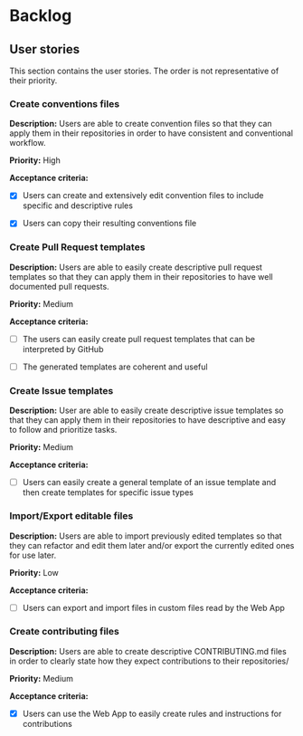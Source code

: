 # Backlog

## User stories

This section contains the user stories. The order is not representative of their priority.

### Create conventions files

**Description:** Users are able to create convention files so that they can apply them in their repositories in order to have consistent and conventional workflow.

**Priority:** High

**Acceptance criteria:**

- [x] Users can create and extensively edit convention files to include specific and descriptive rules

- [x] Users can copy their resulting conventions file


### Create Pull Request templates

**Description:** Users are able to easily create descriptive pull request templates so that they can apply them in their repositories to have well documented pull requests.

**Priority:** Medium

**Acceptance criteria:**

- [ ] The users can easily create pull request templates that can be interpreted by GitHub

- [ ] The generated templates are coherent and useful


### Create Issue templates

**Description:** User are able to easily create descriptive issue templates so that they can apply them in their repositories to have descriptive and easy to follow and prioritize tasks.

**Priority:** Medium

**Acceptance criteria:**

- [ ] Users can easily create a general template of an issue template and then create templates for specific issue types


### Import/Export editable files

**Description:** Users are able to import previously edited templates so that they can refactor and edit them later and/or export the currently edited ones for use later.

**Priority:** Low

**Acceptance criteria:**

- [ ] Users can export and import files in custom files read by the Web App


### Create contributing files

**Description:** Users are able to create descriptive CONTRIBUTING.md files in order to clearly state how they expect contributions to their repositories/

**Priority:** Medium

**Acceptance criteria:**

- [x] Users can use the Web App to easily create rules and instructions for contributions
